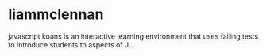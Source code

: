 # liammclennan
javascript koans is an interactive learning environment that uses failing tests to introduce students to aspects of J…
